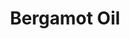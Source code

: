 ---
name: Bergamot Oil
title: Bergamot Oil
details:
  - detail:
      key: "Botanical Name"
      value: "Citrus Bergamia"
  - detail:
      key: "Odour"
      value: "Sweet, Fruity"
  - detail:
      key: "Cas"
      value: "8007-75-8"
  - detail:
      key: "Flash Point"
      value: "55 deg C"
  - detail:
      key: "Brand"
      value: "Natural Aroma"
  - detail:
      key: "Optical Rotation"
      value: "25 deg to 35 deg (at 20 deg C)"
  - detail:
      key: "Packaging Size Kg"
      value: "5,25,200 Kg"
  - detail:
      key: "Refractive Index"
      value: "1.404 to 1.482 (at 20 deg C)"
  - detail:
      key: "Solubility"
      value: "Insoluble in water; soluble in organic solvents"
  - detail:
      key: "Specific Gravity"
      value: "0.862 to 0.933 (at 20 deg C)"
  - detail:
      key: "Storage"
      value: "Well closed in air tight containers away from sunlight and heat preferably in dark color."
  - detail:
      key: "FEMA No"
      value: "2153"
  - detail:
      key: "EINECS No"
      value: "289-612-9"
  - detail:
      key: "CAS No"
      value: "8007-75-8"
  - detail:
      key: "Packing Type"
      value: "Can,Barrel"
  - detail:
      key: "Physical State"
      value: "Liquid"
showOnHome: false
thumbnail: https://5.imimg.com/data5/SELLER/Default/2021/12/UJ/BS/SA/3823480/bergamot-oil-500x500.jpg
productImages:
  - https://ucarecdn.com/8213c725-21d0-4ac0-ad5e-c1975c20032b/
category: essential oils
---